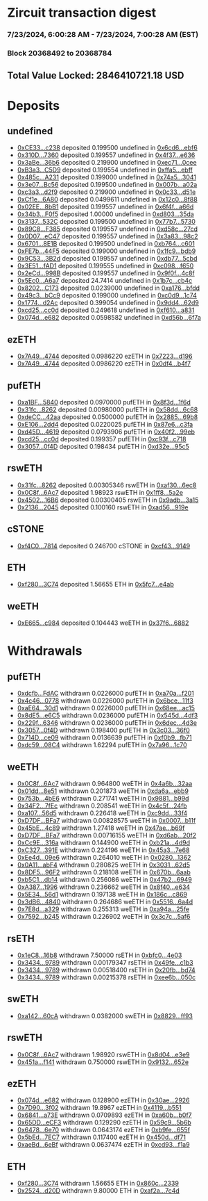 # Zircuit transaction digest
### 7/23/2024, 6:00:28 AM - 7/23/2024, 7:00:28 AM (EST)
### Block 20368492 to 20368784

## Total Value Locked: 2846410721.18 USD

# Deposits
## undefined
- [0xCE33...c238](https://etherscan.io/address/0xCE33398EA44A0d333ef0F5174Cf375fa9678c238) deposited 0.199500 undefined in [0x6cd6...ebf6](https://etherscan.io/tx/0xCE33398EA44A0d333ef0F5174Cf375fa9678c238)
- [0x310D...7360](https://etherscan.io/address/0x310DD979bE5A1914b2F0783E450A6687F8DF7360) deposited 0.199557 undefined in [0x4f37...e636](https://etherscan.io/tx/0x310DD979bE5A1914b2F0783E450A6687F8DF7360)
- [0x3aBe...36b6](https://etherscan.io/address/0x3aBe28cbfcc0EF93615f65c836D49D7508C536b6) deposited 0.219900 undefined in [0xec71...0cee](https://etherscan.io/tx/0x3aBe28cbfcc0EF93615f65c836D49D7508C536b6)
- [0xB3a3...C5D9](https://etherscan.io/address/0xB3a376DAb3505BaB39f1CC8E0827F8053BB1C5D9) deposited 0.199554 undefined in [0xffa5...ebff](https://etherscan.io/tx/0xB3a376DAb3505BaB39f1CC8E0827F8053BB1C5D9)
- [0x485c...A231](https://etherscan.io/address/0x485cEb2b0E432c840fC213cdBC8022745507A231) deposited 0.199000 undefined in [0x74a5...3041](https://etherscan.io/tx/0x485cEb2b0E432c840fC213cdBC8022745507A231)
- [0x3e07...Bc56](https://etherscan.io/address/0x3e07ce07145de8E1a61D04d3fd7f74d912B7Bc56) deposited 0.199500 undefined in [0x007b...a02a](https://etherscan.io/tx/0x3e07ce07145de8E1a61D04d3fd7f74d912B7Bc56)
- [0xc3a3...d2f9](https://etherscan.io/address/0xc3a37d731354b370eA693430d6d2d1A96353d2f9) deposited 0.219900 undefined in [0x0c33...d51e](https://etherscan.io/tx/0xc3a37d731354b370eA693430d6d2d1A96353d2f9)
- [0xCf1e...6A80](https://etherscan.io/address/0xCf1e0eD9c2b1811f050175dFAEAAF92977Ea6A80) deposited 0.0499611 undefined in [0x12c0...8f88](https://etherscan.io/tx/0xCf1e0eD9c2b1811f050175dFAEAAF92977Ea6A80)
- [0x02EE...8bB1](https://etherscan.io/address/0x02EE4e5923c992D071419Ad02450A6F2E0a78bB1) deposited 0.199557 undefined in [0x6f4f...a66d](https://etherscan.io/tx/0x02EE4e5923c992D071419Ad02450A6F2E0a78bB1)
- [0x34b3...F0f5](https://etherscan.io/address/0x34b3Ea1e864c82912765255306ebb9F140fcF0f5) deposited 1.00000 undefined in [0xd803...35da](https://etherscan.io/tx/0x34b3Ea1e864c82912765255306ebb9F140fcF0f5)
- [0x3137...532C](https://etherscan.io/address/0x31378a4B6FA1306082DD6b6Bd726fCce1e02532C) deposited 0.199500 undefined in [0x77b7...5730](https://etherscan.io/tx/0x31378a4B6FA1306082DD6b6Bd726fCce1e02532C)
- [0x89C8...F385](https://etherscan.io/address/0x89C8292baC0329f57B2d73feA77f43b421D3F385) deposited 0.199557 undefined in [0xd58c...27cd](https://etherscan.io/tx/0x89C8292baC0329f57B2d73feA77f43b421D3F385)
- [0x0D07...eC47](https://etherscan.io/address/0x0D07C20C14E82D9795F5D507c931B43ED35DeC47) deposited 0.199557 undefined in [0x3a83...98c2](https://etherscan.io/tx/0x0D07C20C14E82D9795F5D507c931B43ED35DeC47)
- [0x6701...8E1B](https://etherscan.io/address/0x670124d1115A32eEA9159Aeebb1aB7CB70488E1B) deposited 0.199500 undefined in [0xb764...c601](https://etherscan.io/tx/0x670124d1115A32eEA9159Aeebb1aB7CB70488E1B)
- [0xFE7b...44F5](https://etherscan.io/address/0xFE7b4ffe807Cc0857448FA89A2279Ec75b0D44F5) deposited 0.199000 undefined in [0x1fc9...bdb9](https://etherscan.io/tx/0xFE7b4ffe807Cc0857448FA89A2279Ec75b0D44F5)
- [0x9C53...3B2d](https://etherscan.io/address/0x9C538741E5fFe7A2021CC56F44D4F8dc54523B2d) deposited 0.199557 undefined in [0xdb77...5cbd](https://etherscan.io/tx/0x9C538741E5fFe7A2021CC56F44D4F8dc54523B2d)
- [0x3E51...fAD1](https://etherscan.io/address/0x3E51695B5A5D604BdcbE03d1C87fC3c47C82fAD1) deposited 0.199555 undefined in [0xc098...f650](https://etherscan.io/tx/0x3E51695B5A5D604BdcbE03d1C87fC3c47C82fAD1)
- [0x2eCd...998B](https://etherscan.io/address/0x2eCd53813ec60A06560adBaa45C50338aefa998B) deposited 0.199557 undefined in [0x9f0f...4c8f](https://etherscan.io/tx/0x2eCd53813ec60A06560adBaa45C50338aefa998B)
- [0x5Ec0...A6a7](https://etherscan.io/address/0x5Ec0D096f8ef2Ac2dBd3536e3dFE2db1361BA6a7) deposited 24.7414 undefined in [0x1b7c...cb4c](https://etherscan.io/tx/0x5Ec0D096f8ef2Ac2dBd3536e3dFE2db1361BA6a7)
- [0x8202...C173](https://etherscan.io/address/0x82026248Eb7B97Fc43219a693257AB484650C173) deposited 0.0239000 undefined in [0xa176...bfdd](https://etherscan.io/tx/0x82026248Eb7B97Fc43219a693257AB484650C173)
- [0x49c3...bCc9](https://etherscan.io/address/0x49c35E9Fe0A4C2D34A424F4D1beE435e5A7bbCc9) deposited 0.199000 undefined in [0xc0d9...1c74](https://etherscan.io/tx/0x49c35E9Fe0A4C2D34A424F4D1beE435e5A7bbCc9)
- [0x1774...d2Ac](https://etherscan.io/address/0x17745BfCa17B8b89B8665E545c7aa085E932d2Ac) deposited 0.399054 undefined in [0x9dd4...62d9](https://etherscan.io/tx/0x17745BfCa17B8b89B8665E545c7aa085E932d2Ac)
- [0xcd25...cc0d](https://etherscan.io/address/0xcd259065d84fDF6BF33078cc8BDA39D7e0cccc0d) deposited 0.249618 undefined in [0xf610...a831](https://etherscan.io/tx/0xcd259065d84fDF6BF33078cc8BDA39D7e0cccc0d)
- [0x074d...e682](https://etherscan.io/address/0x074dc846Ab0c4ee6247506CFAEfa29EE6c3ce682) deposited 0.0598582 undefined in [0xd56b...6f7a](https://etherscan.io/tx/0x074dc846Ab0c4ee6247506CFAEfa29EE6c3ce682)
## ezETH
- [0x7A49...4744](https://etherscan.io/address/0x7A493Be5c2ce014cD049Bf178a1ac0Db1B434744) deposited 0.0986220 ezETH in [0x7223...d196](https://etherscan.io/tx/0x7A493Be5c2ce014cD049Bf178a1ac0Db1B434744)
- [0x7A49...4744](https://etherscan.io/address/0x7A493Be5c2ce014cD049Bf178a1ac0Db1B434744) deposited 0.0986220 ezETH in [0x0df4...b4f7](https://etherscan.io/tx/0x7A493Be5c2ce014cD049Bf178a1ac0Db1B434744)
## pufETH
- [0xa1BF...5840](https://etherscan.io/address/0xa1BF0084E0EB850d2B2a5Fd35350048225825840) deposited 0.0970000 pufETH in [0x8f3d...1f6d](https://etherscan.io/tx/0xa1BF0084E0EB850d2B2a5Fd35350048225825840)
- [0x31fc...8262](https://etherscan.io/address/0x31fcD5eB4d018E8b8980dFF2265953f413dF8262) deposited 0.00980000 pufETH in [0x58dd...6c68](https://etherscan.io/tx/0x31fcD5eB4d018E8b8980dFF2265953f413dF8262)
- [0xdeCC...42aa](https://etherscan.io/address/0xdeCCE0D1641973C0A08d5712cff2283F77A342aa) deposited 0.0500000 pufETH in [0x2885...69b8](https://etherscan.io/tx/0xdeCCE0D1641973C0A08d5712cff2283F77A342aa)
- [0xE106...2dd4](https://etherscan.io/address/0xE106C38EDf1991bB1a52Cba388a10f339d732dd4) deposited 0.0220025 pufETH in [0x87e6...c3fa](https://etherscan.io/tx/0xE106C38EDf1991bB1a52Cba388a10f339d732dd4)
- [0xd45D...4619](https://etherscan.io/address/0xd45D13b9aD9C4843a90a09251060699215164619) deposited 0.0793906 pufETH in [0x40f2...99eb](https://etherscan.io/tx/0xd45D13b9aD9C4843a90a09251060699215164619)
- [0xcd25...cc0d](https://etherscan.io/address/0xcd259065d84fDF6BF33078cc8BDA39D7e0cccc0d) deposited 0.199357 pufETH in [0xc93f...c718](https://etherscan.io/tx/0xcd259065d84fDF6BF33078cc8BDA39D7e0cccc0d)
- [0x3057...0f4D](https://etherscan.io/address/0x3057bF84cf37061E2EABEE7d7287AC183E750f4D) deposited 0.198434 pufETH in [0xd32e...95c5](https://etherscan.io/tx/0x3057bF84cf37061E2EABEE7d7287AC183E750f4D)
## rswETH
- [0x31fc...8262](https://etherscan.io/address/0x31fcD5eB4d018E8b8980dFF2265953f413dF8262) deposited 0.00305346 rswETH in [0xaf30...6ec8](https://etherscan.io/tx/0x31fcD5eB4d018E8b8980dFF2265953f413dF8262)
- [0x0C8f...6Ac7](https://etherscan.io/address/0x0C8f0FAC463270f9d8D6fbcb52D7e3279f9B6Ac7) deposited 1.98923 rswETH in [0x1ff8...5a2e](https://etherscan.io/tx/0x0C8f0FAC463270f9d8D6fbcb52D7e3279f9B6Ac7)
- [0x4502...16B6](https://etherscan.io/address/0x4502E33f0BE7CAE4CA0ceE831e6e5ff59BE016B6) deposited 0.00300405 rswETH in [0x9adb...3a15](https://etherscan.io/tx/0x4502E33f0BE7CAE4CA0ceE831e6e5ff59BE016B6)
- [0x2136...2045](https://etherscan.io/address/0x2136Cb7A6B6F6Ba4237b233a00788C2Bb5Eb2045) deposited 0.100160 rswETH in [0xad56...919e](https://etherscan.io/tx/0x2136Cb7A6B6F6Ba4237b233a00788C2Bb5Eb2045)
## cSTONE
- [0xf4C0...7814](https://etherscan.io/address/0xf4C0e4967c7f932d95c3c48255C5c9Cac5477814) deposited 0.246700 cSTONE in [0xcf43...9149](https://etherscan.io/tx/0xf4C0e4967c7f932d95c3c48255C5c9Cac5477814)
## ETH
- [0xf280...3C74](https://etherscan.io/address/0xf280C820a0aCE09420c71469AFB2883E69873C74) deposited 1.56655 ETH in [0x5fc7...e4ab](https://etherscan.io/tx/0xf280C820a0aCE09420c71469AFB2883E69873C74)
## weETH
- [0xE665...c984](https://etherscan.io/address/0xE665CEd18B0998EDE7236Da308e311e9261Dc984) deposited 0.104443 weETH in [0x37f6...6882](https://etherscan.io/tx/0xE665CEd18B0998EDE7236Da308e311e9261Dc984)
# Withdrawals
## pufETH
- [0xdcfb...FdAC](https://etherscan.io/address/0xdcfb4c5F0b1a0aDb343EB7357aA2148f97DBFdAC) withdrawn 0.0226000 pufETH in [0xa70a...f201](https://etherscan.io/tx/0xdcfb4c5F0b1a0aDb343EB7357aA2148f97DBFdAC)
- [0x4c46...0778](https://etherscan.io/address/0x4c468A0f2aF3E8b154325fBC451C7B6411750778) withdrawn 0.0226000 pufETH in [0x6bce...11f3](https://etherscan.io/tx/0x4c468A0f2aF3E8b154325fBC451C7B6411750778)
- [0xaE64...30d1](https://etherscan.io/address/0xaE64E625F856244caC04DF93950Cd4E7C4D630d1) withdrawn 0.0226000 pufETH in [0x68ee...ac15](https://etherscan.io/tx/0xaE64E625F856244caC04DF93950Cd4E7C4D630d1)
- [0x8dE5...e6C5](https://etherscan.io/address/0x8dE5E62b986170D087bf468211263C420D08e6C5) withdrawn 0.0236000 pufETH in [0x545d...4df3](https://etherscan.io/tx/0x8dE5E62b986170D087bf468211263C420D08e6C5)
- [0x229f...6346](https://etherscan.io/address/0x229f87032c1F9Ce0Ade722B70C2A3ed987cA6346) withdrawn 0.0236000 pufETH in [0x6dec...4d3e](https://etherscan.io/tx/0x229f87032c1F9Ce0Ade722B70C2A3ed987cA6346)
- [0x3057...0f4D](https://etherscan.io/address/0x3057bF84cf37061E2EABEE7d7287AC183E750f4D) withdrawn 0.198400 pufETH in [0x3c03...36f0](https://etherscan.io/tx/0x3057bF84cf37061E2EABEE7d7287AC183E750f4D)
- [0x714D...ce09](https://etherscan.io/address/0x714De73673707c302bcEa76c76dA17C202A7ce09) withdrawn 0.0136639 pufETH in [0xf0b9...fb71](https://etherscan.io/tx/0x714De73673707c302bcEa76c76dA17C202A7ce09)
- [0xdc59...08C4](https://etherscan.io/address/0xdc597EE8F675B56b2059D0Fbd66B735bf35e08C4) withdrawn 1.62294 pufETH in [0x7a96...1c70](https://etherscan.io/tx/0xdc597EE8F675B56b2059D0Fbd66B735bf35e08C4)
## weETH
- [0x0C8f...6Ac7](https://etherscan.io/address/0x0C8f0FAC463270f9d8D6fbcb52D7e3279f9B6Ac7) withdrawn 0.964800 weETH in [0x4a6b...32aa](https://etherscan.io/tx/0x0C8f0FAC463270f9d8D6fbcb52D7e3279f9B6Ac7)
- [0x01dd...8e51](https://etherscan.io/address/0x01dd253D29E6A3b08dfb2EF6a2DFc2EbE8Eb8e51) withdrawn 0.201873 weETH in [0xda6a...ebb9](https://etherscan.io/tx/0x01dd253D29E6A3b08dfb2EF6a2DFc2EbE8Eb8e51)
- [0x753b...4bE6](https://etherscan.io/address/0x753b295dB671CD881c73B97DF1617DFbB3874bE6) withdrawn 0.271741 weETH in [0x9881...b99d](https://etherscan.io/tx/0x753b295dB671CD881c73B97DF1617DFbB3874bE6)
- [0x34F2...7fEc](https://etherscan.io/address/0x34F2933D84C2b67044B1FC07838232e09Baa7fEc) withdrawn 0.208541 weETH in [0x4c5f...24fb](https://etherscan.io/tx/0x34F2933D84C2b67044B1FC07838232e09Baa7fEc)
- [0xa107...56d5](https://etherscan.io/address/0xa1075E0b61f898841E868900947297fE006856d5) withdrawn 0.226418 weETH in [0xc9dd...33f4](https://etherscan.io/tx/0xa1075E0b61f898841E868900947297fE006856d5)
- [0xD7DF...BFa7](https://etherscan.io/address/0xD7DF7E085214743530afF339aFC420c7c720BFa7) withdrawn 0.00828575 weETH in [0x0007...b11f](https://etherscan.io/tx/0xD7DF7E085214743530afF339aFC420c7c720BFa7)
- [0x45bE...4c89](https://etherscan.io/address/0x45bEaCBB0e144718e17DEAc4DD810a7501244c89) withdrawn 1.27418 weETH in [0x47ae...b69f](https://etherscan.io/tx/0x45bEaCBB0e144718e17DEAc4DD810a7501244c89)
- [0xD7DF...BFa7](https://etherscan.io/address/0xD7DF7E085214743530afF339aFC420c7c720BFa7) withdrawn 0.00716155 weETH in [0xd6ab...20f2](https://etherscan.io/tx/0xD7DF7E085214743530afF339aFC420c7c720BFa7)
- [0xCc9E...316a](https://etherscan.io/address/0xCc9E734d87A9C1474B56BacaC7c8Fb2ef3c8316a) withdrawn 0.144900 weETH in [0xb21a...4d9d](https://etherscan.io/tx/0xCc9E734d87A9C1474B56BacaC7c8Fb2ef3c8316a)
- [0xC327...391E](https://etherscan.io/address/0xC32751415f555b6A163E7d04706D8241e18b391E) withdrawn 0.224196 weETH in [0x45a3...7e68](https://etherscan.io/tx/0xC32751415f555b6A163E7d04706D8241e18b391E)
- [0xEe4d...09e6](https://etherscan.io/address/0xEe4d51191d127153bae032823BeF1A886A7509e6) withdrawn 0.264010 weETH in [0x0280...1362](https://etherscan.io/tx/0xEe4d51191d127153bae032823BeF1A886A7509e6)
- [0x0A11...abF4](https://etherscan.io/address/0x0A11bE00106580d26603757c72a2f449cb69abF4) withdrawn 0.280825 weETH in [0x3031...62d5](https://etherscan.io/tx/0x0A11bE00106580d26603757c72a2f449cb69abF4)
- [0x8DF5...96F2](https://etherscan.io/address/0x8DF5D675c1b4Db57A51ab46c5f3caB215a4896F2) withdrawn 0.218108 weETH in [0x670b...6aab](https://etherscan.io/tx/0x8DF5D675c1b4Db57A51ab46c5f3caB215a4896F2)
- [0xb5C1...db14](https://etherscan.io/address/0xb5C1fE76b1D74CE64bF21a71F0AA06F980A0db14) withdrawn 0.256086 weETH in [0x47b2...6949](https://etherscan.io/tx/0xb5C1fE76b1D74CE64bF21a71F0AA06F980A0db14)
- [0xA387...1996](https://etherscan.io/address/0xA387949806679C42048FC61631F9b82547C41996) withdrawn 0.236662 weETH in [0x8f40...e634](https://etherscan.io/tx/0xA387949806679C42048FC61631F9b82547C41996)
- [0x5E34...56d1](https://etherscan.io/address/0x5E34a6F18b4C4d431F49398DA65BA19068Ff56d1) withdrawn 0.197138 weETH in [0x186c...c869](https://etherscan.io/tx/0x5E34a6F18b4C4d431F49398DA65BA19068Ff56d1)
- [0x3dB6...4840](https://etherscan.io/address/0x3dB6EDA58dd201Fc1BbeDbb37046749FFe844840) withdrawn 0.264686 weETH in [0x5516...6a4d](https://etherscan.io/tx/0x3dB6EDA58dd201Fc1BbeDbb37046749FFe844840)
- [0x7E8d...a329](https://etherscan.io/address/0x7E8d6fb56b57FfCbb87c1Bb23D22F930a1e2a329) withdrawn 0.255313 weETH in [0xa94a...25fe](https://etherscan.io/tx/0x7E8d6fb56b57FfCbb87c1Bb23D22F930a1e2a329)
- [0x7592...b245](https://etherscan.io/address/0x7592A59780897F435723A2a4937c7C011422b245) withdrawn 0.226902 weETH in [0x3c7c...5af6](https://etherscan.io/tx/0x7592A59780897F435723A2a4937c7C011422b245)
## rsETH
- [0x1eC8...16b8](https://etherscan.io/address/0x1eC8Cdca5232cBd61E305F94261fFAD2F91F16b8) withdrawn 7.50000 rsETH in [0xbfc0...4e03](https://etherscan.io/tx/0x1eC8Cdca5232cBd61E305F94261fFAD2F91F16b8)
- [0x3434...9789](https://etherscan.io/address/0x34349c5569e7B846c3558961552D2202760A9789) withdrawn 0.00179347 rsETH in [0x49fe...c1b3](https://etherscan.io/tx/0x34349c5569e7B846c3558961552D2202760A9789)
- [0x3434...9789](https://etherscan.io/address/0x34349c5569e7B846c3558961552D2202760A9789) withdrawn 0.00518400 rsETH in [0x20fb...bd74](https://etherscan.io/tx/0x34349c5569e7B846c3558961552D2202760A9789)
- [0x3434...9789](https://etherscan.io/address/0x34349c5569e7B846c3558961552D2202760A9789) withdrawn 0.00215378 rsETH in [0xee6b...050c](https://etherscan.io/tx/0x34349c5569e7B846c3558961552D2202760A9789)
## swETH
- [0xa142...60cA](https://etherscan.io/address/0xa142E691ABF2116Bb3E0E402a8F542Df30C760cA) withdrawn 0.0382000 swETH in [0x8829...ff93](https://etherscan.io/tx/0xa142E691ABF2116Bb3E0E402a8F542Df30C760cA)
## rswETH
- [0x0C8f...6Ac7](https://etherscan.io/address/0x0C8f0FAC463270f9d8D6fbcb52D7e3279f9B6Ac7) withdrawn 1.98920 rswETH in [0x8d04...e3e9](https://etherscan.io/tx/0x0C8f0FAC463270f9d8D6fbcb52D7e3279f9B6Ac7)
- [0x451a...f141](https://etherscan.io/address/0x451aCB8244A26d8F1D283Fc3Cd30A5edAdfAf141) withdrawn 0.750000 rswETH in [0x9132...652e](https://etherscan.io/tx/0x451aCB8244A26d8F1D283Fc3Cd30A5edAdfAf141)
## ezETH
- [0x074d...e682](https://etherscan.io/address/0x074dc846Ab0c4ee6247506CFAEfa29EE6c3ce682) withdrawn 0.128900 ezETH in [0x30ae...2926](https://etherscan.io/tx/0x074dc846Ab0c4ee6247506CFAEfa29EE6c3ce682)
- [0x7D90...3f02](https://etherscan.io/address/0x7D90fF14BBee15Cf27591370977007989C3E3f02) withdrawn 19.8967 ezETH in [0x4119...b551](https://etherscan.io/tx/0x7D90fF14BBee15Cf27591370977007989C3E3f02)
- [0x6841...a73E](https://etherscan.io/address/0x684150C1AE0F284Df6a3f64b4945E562Dd2Ea73E) withdrawn 0.0709893 ezETH in [0xa60b...b0f7](https://etherscan.io/tx/0x684150C1AE0F284Df6a3f64b4945E562Dd2Ea73E)
- [0x65DD...eCF3](https://etherscan.io/address/0x65DD4DEBB049b0a8FE26F91392fDcBAEEe26eCF3) withdrawn 0.129290 ezETH in [0x59c9...5b6b](https://etherscan.io/tx/0x65DD4DEBB049b0a8FE26F91392fDcBAEEe26eCF3)
- [0x6478...6e70](https://etherscan.io/address/0x6478E9d4875337D96098e0497b7adD68d3136e70) withdrawn 0.0643174 ezETH in [0xb9fe...655f](https://etherscan.io/tx/0x6478E9d4875337D96098e0497b7adD68d3136e70)
- [0x5bEd...7EC7](https://etherscan.io/address/0x5bEdF4b70A65B8fA5f569084322abF0d2D3f7EC7) withdrawn 0.117400 ezETH in [0x450d...df71](https://etherscan.io/tx/0x5bEdF4b70A65B8fA5f569084322abF0d2D3f7EC7)
- [0xaeBd...6eBf](https://etherscan.io/address/0xaeBdC3bACb048A3f8159FDC3B54C5F571f6D6eBf) withdrawn 0.0637474 ezETH in [0xcd93...f1a9](https://etherscan.io/tx/0xaeBdC3bACb048A3f8159FDC3B54C5F571f6D6eBf)
## ETH
- [0xf280...3C74](https://etherscan.io/address/0xf280C820a0aCE09420c71469AFB2883E69873C74) withdrawn 1.56655 ETH in [0x860c...2339](https://etherscan.io/tx/0xf280C820a0aCE09420c71469AFB2883E69873C74)
- [0x2524...d20D](https://etherscan.io/address/0x2524C05A73CA011e447f1B08ad481963E017d20D) withdrawn 9.80000 ETH in [0xaf2a...7c4d](https://etherscan.io/tx/0x2524C05A73CA011e447f1B08ad481963E017d20D)
